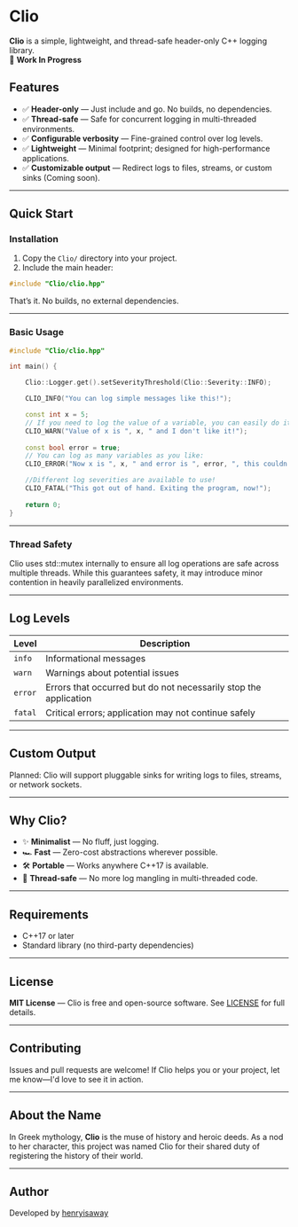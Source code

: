
# Clio

**Clio** is a simple, lightweight, and thread-safe header-only C++ logging library.  
🚧 **Work In Progress**

## Features

- ✅ **Header-only** — Just include and go. No builds, no dependencies.
- ✅ **Thread-safe** — Safe for concurrent logging in multi-threaded environments.
- ✅ **Configurable verbosity** — Fine-grained control over log levels.
- ✅ **Lightweight** — Minimal footprint; designed for high-performance applications.
- ✅ **Customizable output** — Redirect logs to files, streams, or custom sinks (Coming soon).

---

## Quick Start

### Installation

1. Copy the `Clio/` directory into your project.
2. Include the main header:

```cpp
#include "Clio/clio.hpp"
````

That’s it. No builds, no external dependencies.

---

### Basic Usage

```cpp
#include "Clio/clio.hpp"

int main() {

    Clio::Logger.get().setSeverityThreshold(Clio::Severity::INFO);

    CLIO_INFO("You can log simple messages like this!");

    const int x = 5;
    // If you need to log the value of a variable, you can easily do it!
    CLIO_WARN("Value of x is ", x, " and I don't like it!");
    
    const bool error = true;
    // You can log as many variables as you like:
    CLIO_ERROR("Now x is ", x, " and error is ", error, ", this couldn't possibly get any worse!");

    //Different log severities are available to use!
    CLIO_FATAL("This got out of hand. Exiting the program, now!");
    
    return 0;
}
```

---

### Thread Safety

Clio uses std::mutex internally to ensure all log operations are safe across multiple threads. While this guarantees safety, it may introduce minor contention in heavily parallelized environments.

---

## Log Levels

| Level   | Description                                                      |
| ------- | ---------------------------------------------------------------- |
| `info`  | Informational messages                                           |
| `warn`  | Warnings about potential issues                                  |
| `error` | Errors that occurred but do not necessarily stop the application |
| `fatal` | Critical errors; application may not continue safely             |

---

## Custom Output

Planned: Clio will support pluggable sinks for writing logs to files, streams, or network sockets.

---

## Why Clio?

* ✨ **Minimalist** — No fluff, just logging.
* 🏎️ **Fast** — Zero-cost abstractions wherever possible.
* 🛠️ **Portable** — Works anywhere C++17 is available.
* 🧵 **Thread-safe** — No more log mangling in multi-threaded code.

---

## Requirements

* C++17 or later
* Standard library (no third-party dependencies)

---

## License

**MIT License** — Clio is free and open-source software. See [LICENSE](https://github.com/henryisaway/Clio/blob/main/LICENSE) for full details.

---

## Contributing

Issues and pull requests are welcome! If Clio helps you or your project, let me know—I'd love to see it in action.

---

## About the Name

In Greek mythology, **Clio** is the muse of history and heroic deeds. As a nod to her character, this project was named Clio for their shared duty of registering the history of their world.

---

## Author

Developed by [henryisaway](https://github.com/henryisaway)